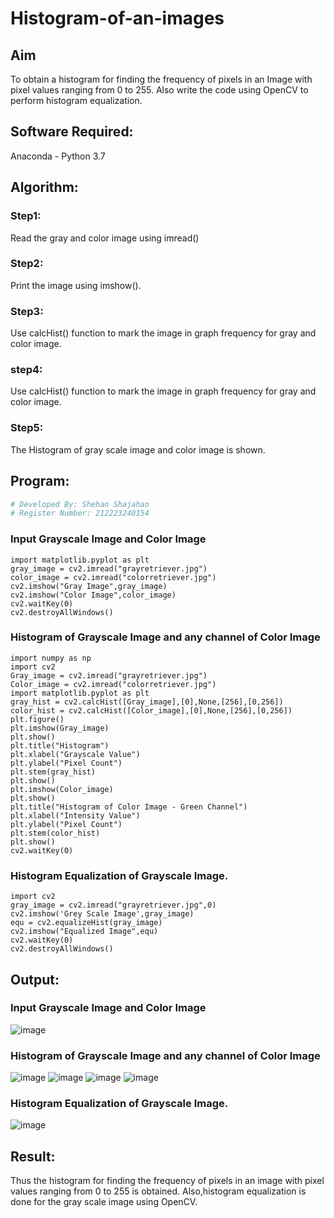 # Histogram-of-an-images
## Aim
To obtain a histogram for finding the frequency of pixels in an Image with pixel values ranging from 0 to 255. Also write the code using OpenCV to perform histogram equalization.

## Software Required:
Anaconda - Python 3.7

## Algorithm:
### Step1:
Read the gray and color image using imread()

### Step2:
Print the image using imshow().

### Step3:
Use calcHist() function to mark the image in graph frequency for gray and color image.

### step4:
Use calcHist() function to mark the image in graph frequency for gray and color image.

### Step5:
The Histogram of gray scale image and color image is shown.


## Program:
```python
# Developed By: Shehan Shajahan
# Register Number: 212223240154
```
### Input Grayscale Image and Color Image
```import cv2
import matplotlib.pyplot as plt
gray_image = cv2.imread("grayretriever.jpg")
color_image = cv2.imread("colorretriever.jpg")
cv2.imshow("Gray Image",gray_image)
cv2.imshow("Color Image",color_image)
cv2.waitKey(0)
cv2.destroyAllWindows()
```
### Histogram of Grayscale Image and any channel of Color Image
```
import numpy as np
import cv2
Gray_image = cv2.imread("grayretriever.jpg")
Color_image = cv2.imread("colorretriever.jpg")
import matplotlib.pyplot as plt
gray_hist = cv2.calcHist([Gray_image],[0],None,[256],[0,256])
color_hist = cv2.calcHist([Color_image],[0],None,[256],[0,256])
plt.figure()
plt.imshow(Gray_image)
plt.show()
plt.title("Histogram")
plt.xlabel("Grayscale Value")
plt.ylabel("Pixel Count")
plt.stem(gray_hist)
plt.show()
plt.imshow(Color_image)
plt.show()
plt.title("Histogram of Color Image - Green Channel")
plt.xlabel("Intensity Value")
plt.ylabel("Pixel Count")
plt.stem(color_hist)
plt.show()
cv2.waitKey(0)
```
### Histogram Equalization of Grayscale Image.
```
import cv2
gray_image = cv2.imread("grayretriever.jpg",0)
cv2.imshow('Grey Scale Image',gray_image)
equ = cv2.equalizeHist(gray_image)
cv2.imshow("Equalized Image",equ)
cv2.waitKey(0)
cv2.destroyAllWindows()
```

## Output:
### Input Grayscale Image and Color Image
![image](https://github.com/user-attachments/assets/bfc872da-5bfa-4f72-8270-58c2342a96a5)

### Histogram of Grayscale Image and any channel of Color Image
![image](https://github.com/user-attachments/assets/a8d0ad01-a09a-413d-9f8f-4bd765b68db8)
![image](https://github.com/user-attachments/assets/2e38ab44-ca5f-48a9-a861-822933e44c4a)
![image](https://github.com/user-attachments/assets/f22126f6-db44-4d71-bcbe-4345614482b5)
![image](https://github.com/user-attachments/assets/76c1dc3e-6843-4a02-9f7f-463a38e7735d)

### Histogram Equalization of Grayscale Image.
![image](https://github.com/user-attachments/assets/89261761-a53f-4bcf-8a8c-0efa016d07ea)


## Result: 
Thus the histogram for finding the frequency of pixels in an image with pixel values ranging from 0 to 255 is obtained. Also,histogram equalization is done for the gray scale image using OpenCV.
